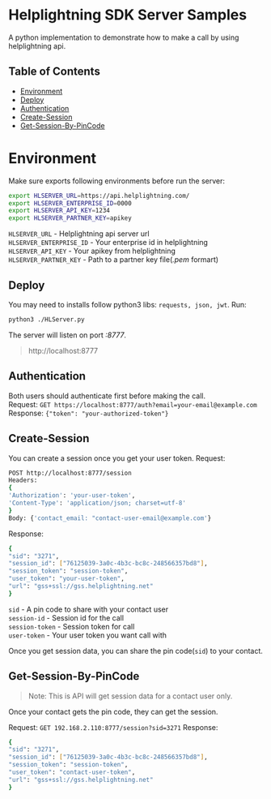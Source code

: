# Helplightning SDK Server Samples

A python implementation to demonstrate how to make a call by using helplightning api.  

## Table of Contents
-  [Environment](#environment)
-  [Deploy](#deploy)
-  [Authentication](#authentication)
-  [Create-Session](#create-session)
- [Get-Session-By-PinCode](#Get-Session-By-PinCode)

# Environment

Make sure exports following environments before run the server:
```sh
export HLSERVER_URL=https://api.helplightning.com/
export HLSERVER_ENTERPRISE_ID=0000
export HLSERVER_API_KEY=1234
export HLSERVER_PARTNER_KEY=apikey
```
`HLSERVER_URL` - Helplightning api server url  
`HLSERVER_ENTERPRISE_ID` - Your enterprise id in helplightning  
`HLSERVER_API_KEY` - Your apikey from helplightning  
`HLSERVER_PARTNER_KEY` - Path to a partner key file(*.pem* formart)  

## Deploy
You may need to installs follow python3 libs: `requests, json, jwt`.
Run:
```sh
python3 ./HLServer.py
```
The server will listen on port *:8777*. 
> http://localhost:8777

## Authentication

Both users should authenticate first before making the call.  
Request: `GET https://localhost:8777/auth?email=your-email@example.com`  
Response:  `{"token": "your-authorized-token"}`  

## Create-Session

You can create a session once you get your user token.
Request: 
```sh
POST http://localhost:8777/session
Headers: 
{
'Authorization': 'your-user-token', 
'Content-Type': 'application/json; charset=utf-8'
}
Body: {'contact_email: "contact-user-email@example.com'}
```
Response:
```sh
{
"sid": "3271",
"session_id": ["76125039-3a0c-4b3c-bc8c-248566357bd8"],
"session_token": "session-token",
"user_token": "your-user-token",
"url": "gss+ssl://gss.helplightning.net"
}
```
`sid` - A pin code to share with your contact user  
`session-id` - Session id for the call  
`session-token` - Session token for call  
`user-token` - Your user token you want call with

Once you get session data, you can share the pin code(`sid`) to your contact. 
 
## Get-Session-By-PinCode

> Note: This is API will get session data for a contact user only.

Once your contact gets the pin code, they can get the session.

Request: `GET 192.168.2.110:8777/session?sid=3271`
Response:
```sh
{
"sid": "3271",
"session_id": ["76125039-3a0c-4b3c-bc8c-248566357bd8"],
"session_token": "session-token",
"user_token": "contact-user-token",
"url": "gss+ssl://gss.helplightning.net"
}
```
